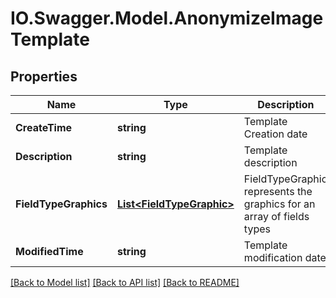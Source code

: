 # IO.Swagger.Model.AnonymizeImageTemplate
## Properties

Name | Type | Description | Notes
------------ | ------------- | ------------- | -------------
**CreateTime** | **string** | Template Creation date | [optional] 
**Description** | **string** | Template description | [optional] 
**FieldTypeGraphics** | [**List&lt;FieldTypeGraphic&gt;**](FieldTypeGraphic.md) | FieldTypeGraphic represents the graphics for an array of fields types | [optional] 
**ModifiedTime** | **string** | Template modification date | [optional] 

[[Back to Model list]](../README.md#documentation-for-models) [[Back to API list]](../README.md#documentation-for-api-endpoints) [[Back to README]](../README.md)

